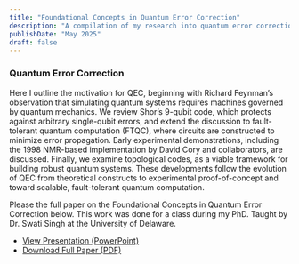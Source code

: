 ```yaml
---
title: "Foundational Concepts in Quantum Error Correction"
description: "A compilation of my research into quantum error correction"
publishDate: "May 2025"
draft: false
---
```


### Quantum Error Correction

Here I outline the motivation for QEC, beginning with Richard Feynman’s observation that simulating quantum systems requires machines governed by quantum mechanics. We review Shor’s 9-qubit code, which protects against arbitrary single-qubit errors, and extend the discussion to fault-tolerant quantum computation (FTQC), where circuits are constructed to minimize error propagation. Early experimental demonstrations, including the 1998 NMR-based implementation by David Cory and collaborators, are discussed. Finally, we examine topological codes, as a viable framework for building robust quantum systems. These developments follow the evolution of QEC from theoretical constructs to experimental proof-of-concept and toward scalable, fault-tolerant quantum computation.

Please the full paper on the Foundational Concepts in Quantum Error Correction below. This work was done for a class during my PhD. Taught by Dr. Swati Singh at the University of Delaware.

- [View Presentation (PowerPoint)](/qec/QEC-Aaron-Jarmusch.pdf)
- [Download Full Paper (PDF)](/qec/Foundational_Concepts_of_Quantum_Error_Correction.pdf)
